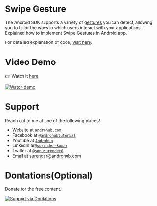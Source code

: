 # Swipe Gesture
The Android SDK supports a variety of [gestures](https://developer.android.com/intl/ru/training/gestures/detector.html) you can detect, allowing you to tailor the ways in which users interact with your applications. 
<br>
Explained how to implement Swipe Gestures in Android app.

For detailed explanation of code, [visit here](http://www.androhub.com/android-swipe-gesture/).

# Video Demo
👉 Watch it <a href="https://youtu.be/aS5KhSBAu0U">here</a>.
<br>

[![Watch demo](http://i3.ytimg.com/vi/aS5KhSBAu0U/hqdefault.jpg)](https://youtu.be/aS5KhSBAu0U)

# Support
Reach out to me at one of the following places!

- Website at <a href="http://www.androhub.com/" target="_blank">`androhub.com`</a>
- Facebook at <a href="https://www.facebook.com/androhubtutorial/" target="_blank">`@androhubtutorial`</a>
- Youtube at <a href="https://www.youtube.com/channel/UCHJh3E9mtRzbM3WVVl9glJg" target="_blank">`Androhub`</a>
- LinkedIn ar<a href="https://www.linkedin.com/in/surender-kumar-681472a8?originalSubdomain=in" target="_blank">`@surender-kumar`</a>
- Twitter at <a href="https://twitter.com/sonusurender0/" target="_blank">`@sonusurender0`</a>
- Email at surender@androhub.com

# Dontations(Optional)
Donate for the free content.
<br>

[![Support via Dontations](https://www.paypalobjects.com/en_GB/i/btn/btn_donateCC_LG.gif)](https://www.paypal.com/cgi-bin/webscr?cmd=_donations&business=sonu.surendra0%40gmail.com&currency_code=USD&source=url)
